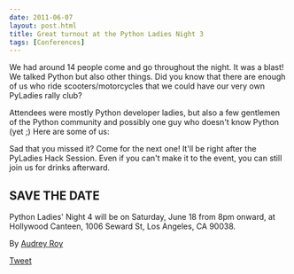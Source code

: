 ```yaml
---
date: 2011-06-07
layout: post.html
title: Great turnout at the Python Ladies Night 3
tags: [Conferences]
---
```


We had around 14 people come and go throughout the night. It was a blast! We talked Python but also other things. Did you know that there are enough of us who ride scooters/motorcycles that we could have our very own PyLadies rally club?

Attendees were mostly Python developer ladies, but also a few gentlemen of the Python community and possibly one guy who doesn't know Python (yet ;) Here are some of us:

Sad that you missed it? Come for the next one! It'll be right after the PyLadies Hack Session. Even if you can't make it to the event, you can still join us for drinks afterward.

SAVE THE DATE
-------------

Python Ladies' Night 4 will be on Saturday, June 18 from 8pm onward, at Hollywood Canteen, 1006 Seward St, Los Angeles, CA 90038.


By [Audrey Roy](https://twitter.com/audreyr "AudreyR | Twitter")

[Tweet](https://twitter.com/share)